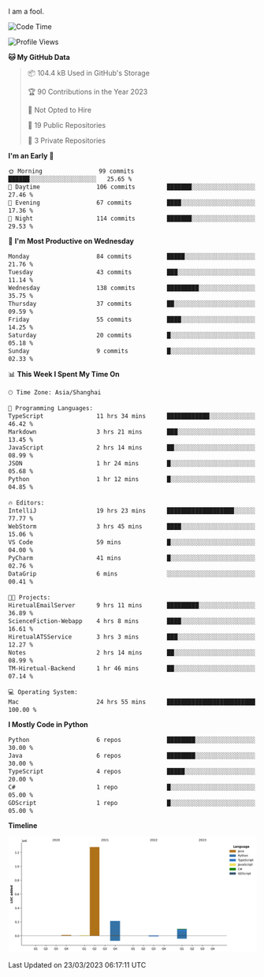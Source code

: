 I am a fool.

<!--START_SECTION:waka-->
![Code Time](http://img.shields.io/badge/Code%20Time-207%20hrs%2039%20mins-blue)

![Profile Views](http://img.shields.io/badge/Profile%20Views-5-blue)

**🐱 My GitHub Data** 

> 📦 104.4 kB Used in GitHub's Storage 
 > 
> 🏆 90 Contributions in the Year 2023
 > 
> 🚫 Not Opted to Hire
 > 
> 📜 19 Public Repositories 
 > 
> 🔑 3 Private Repositories 
 > 
**I'm an Early 🐤** 

```text
🌞 Morning                99 commits          ██████░░░░░░░░░░░░░░░░░░░   25.65 % 
🌆 Daytime                106 commits         ███████░░░░░░░░░░░░░░░░░░   27.46 % 
🌃 Evening                67 commits          ████░░░░░░░░░░░░░░░░░░░░░   17.36 % 
🌙 Night                  114 commits         ███████░░░░░░░░░░░░░░░░░░   29.53 % 
```
📅 **I'm Most Productive on Wednesday** 

```text
Monday                   84 commits          █████░░░░░░░░░░░░░░░░░░░░   21.76 % 
Tuesday                  43 commits          ███░░░░░░░░░░░░░░░░░░░░░░   11.14 % 
Wednesday                138 commits         █████████░░░░░░░░░░░░░░░░   35.75 % 
Thursday                 37 commits          ██░░░░░░░░░░░░░░░░░░░░░░░   09.59 % 
Friday                   55 commits          ████░░░░░░░░░░░░░░░░░░░░░   14.25 % 
Saturday                 20 commits          █░░░░░░░░░░░░░░░░░░░░░░░░   05.18 % 
Sunday                   9 commits           █░░░░░░░░░░░░░░░░░░░░░░░░   02.33 % 
```


📊 **This Week I Spent My Time On** 

```text
🕑︎ Time Zone: Asia/Shanghai

💬 Programming Languages: 
TypeScript               11 hrs 34 mins      ████████████░░░░░░░░░░░░░   46.42 % 
Markdown                 3 hrs 21 mins       ███░░░░░░░░░░░░░░░░░░░░░░   13.45 % 
JavaScript               2 hrs 14 mins       ██░░░░░░░░░░░░░░░░░░░░░░░   08.99 % 
JSON                     1 hr 24 mins        █░░░░░░░░░░░░░░░░░░░░░░░░   05.68 % 
Python                   1 hr 12 mins        █░░░░░░░░░░░░░░░░░░░░░░░░   04.85 % 

🔥 Editors: 
IntelliJ                 19 hrs 23 mins      ███████████████████░░░░░░   77.77 % 
WebStorm                 3 hrs 45 mins       ████░░░░░░░░░░░░░░░░░░░░░   15.06 % 
VS Code                  59 mins             █░░░░░░░░░░░░░░░░░░░░░░░░   04.00 % 
PyCharm                  41 mins             █░░░░░░░░░░░░░░░░░░░░░░░░   02.76 % 
DataGrip                 6 mins              ░░░░░░░░░░░░░░░░░░░░░░░░░   00.41 % 

🐱‍💻 Projects: 
HiretualEmailServer      9 hrs 11 mins       █████████░░░░░░░░░░░░░░░░   36.89 % 
ScienceFiction-Webapp    4 hrs 8 mins        ████░░░░░░░░░░░░░░░░░░░░░   16.61 % 
HiretualATSService       3 hrs 3 mins        ███░░░░░░░░░░░░░░░░░░░░░░   12.27 % 
Notes                    2 hrs 14 mins       ██░░░░░░░░░░░░░░░░░░░░░░░   08.99 % 
TM-Hiretual-Backend      1 hr 46 mins        ██░░░░░░░░░░░░░░░░░░░░░░░   07.14 % 

💻 Operating System: 
Mac                      24 hrs 55 mins      █████████████████████████   100.00 % 
```

**I Mostly Code in Python** 

```text
Python                   6 repos             ████████░░░░░░░░░░░░░░░░░   30.00 % 
Java                     6 repos             ████████░░░░░░░░░░░░░░░░░   30.00 % 
TypeScript               4 repos             █████░░░░░░░░░░░░░░░░░░░░   20.00 % 
C#                       1 repo              █░░░░░░░░░░░░░░░░░░░░░░░░   05.00 % 
GDScript                 1 repo              █░░░░░░░░░░░░░░░░░░░░░░░░   05.00 % 
```



**Timeline**

![Lines of Code chart](https://raw.githubusercontent.com/VeejaLiu/VeejaLiu/master/assets/bar_graph.png)


 Last Updated on 23/03/2023 06:17:11 UTC
<!--END_SECTION:waka-->
